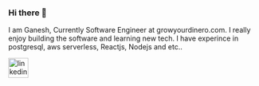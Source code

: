 ### Hi there 👋

I am Ganesh, Currently Software Engineer at growyourdinero.com. I really enjoy building the software and learning new tech. I have experince in postgresql, aws serverless, Reactjs, Nodejs and etc..

[<img src='https://cdn.jsdelivr.net/npm/simple-icons@3.0.1/icons/linkedin.svg' alt='linkedin' height='40'>](https://www.linkedin.com/in/https://www.linkedin.com/in/ganesh-hegde-2baaa6155//)  
